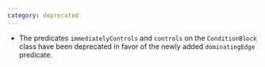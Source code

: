 ```yaml
---
category: deprecated
---
```

* The predicates `immediatelyControls` and `controls` on the `ConditionBlock`
  class have been deprecated in favor of the newly added `dominatingEdge`
  predicate.
